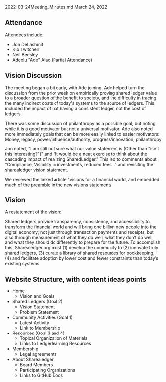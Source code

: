 2022-03-24Meeting_Minutes.md
March 24, 2022

## Attendance
Attendees include:  
- Jon DeLashmit
- Kip Twitchell
- Neil Beesley
- Adeolu "Ade" Alao (Partial Attendance)

## Vision Discussion
The meeting began a bit early, with Ade joining.  Ade helped turn the discussion from the prior week on empirically  proving shared ledger value to a broader question of the benefit to society, and the difficulty in tracing the many indirect costs of today's systems to the source of ledgers.  This included the impact of not having a consistent ledger, not the cost of ledgers.  

There was some discussion of philanthropy as a possible goal, but noting while it is a good motivator but not a universal motivator.  Ade also noted more immediately goals that can be more easily linked to easier motivators:  Money, legacy, power/influence/authority, progress/innovation, philanthropy

Jon noted, "I am still not sure what our value statement is (Other than "isn't this interesting?")" and "It would be a neat exercise to think about the cascading impact of realizing SharedLedger."  This led to comments about "Compliance, Visibility in investments, reduced fees..." and revisiting the sharealedger vision statement.

We reviewed the linked article "visions for a financial world, and embedded much of the preamble in the new visions statement/

## Vision
A restatement of the vision:

Shared ledgers provide transparency, consistency, and accessibility to transform the financial world and will bring one billion new people into the digital economy; not just through transaction payments and receipts, but also through measurement of what they do well, what they don’t do well, and what they should do differently to prepare for the future. To accomplish this, Sharealedger.org must (1) develop the community to (2) innovate truly shared ledgers, (3) curate a library of shared resources for bookkeeping, (4) and facilitate adoption by lower cost and fewer constraints than today’s existing systems

## Website Structure, with content ideas points
- Home
  - Vision and Goals
- Shared Ledgers (Goal 2)
  - Vision Statement
  - Problem Statement
- Community Activities (Goal 1)
  - Latest Activity
  - Link to Membership
- Resources (Goal 3 and 4)
  - Topical Organization of Materials
  - Links to Ledgerlearning Resources
- Membership
  - Legal agreements
- About Sharealedger
  - Board Members
  - Participating Organizations
  - Links to GitHub Docs
